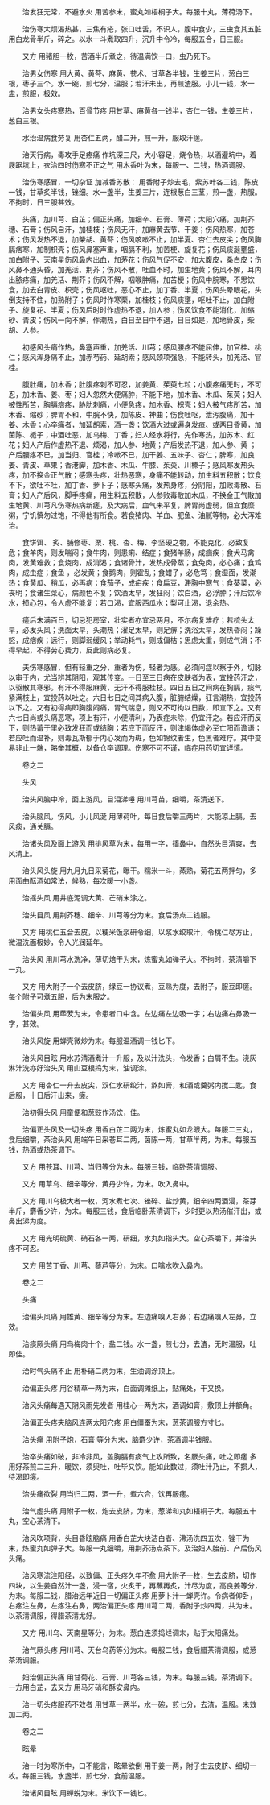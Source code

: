 <!-- { "loadSidebar": true } -->
　　治发狂无常，不避水火 用苦参末，蜜丸如梧桐子大。每服十丸，薄荷汤下。

　　治伤寒大烦渴热甚，三焦有疮，张口吐舌，不识人，腹中食少，三虫食其五脏 用白龙骨半斤，碎之。以水一斗煮取四升，沉升中令冷，每服五合，日三服。

　　又方 用猪胆一枚，苦酒半斤煮之，待温满饮一口，虫乃死下。

　　治男女伤寒 用大黄、黄芩、麻黄、苍术、甘草各半钱，生姜三片，葱白三根，枣子三个。水一碗，煎七分，温服；若汗未出，再煎渣服。小儿一钱，水一盅，煎服，极效。

　　治男女头疼寒热，百骨节疼 用甘草、麻黄各一钱半，杏仁一钱，生姜三片，葱白三根。

　　水治温病食劳复 用杏仁五两，醋二升，煎一升，服取汗瘥。

　　治天行病，毒攻手足疼痛 作坑深三尺，大小容足，烧令热，以酒灌坑中，着屐踞坑上，衣治四时伤寒不正之气 用木香叶为末，每服一、二钱，热酒调服。

　　治伤寒感冒，一切杂证 加减香苏散： 用香附子炒去毛，紫苏叶各二钱，陈皮一钱，甘草炙半钱，锉细。水一盏半，生姜三片，连根葱白三茎，煎一盏，热服。不拘时，日三服甚效。

　　头痛，加川芎、白芷；偏正头痛，加细辛、石膏、薄荷；太阳穴痛，加荆芥穗、石膏；伤风自汗，加桂枝；伤风无汗，加麻黄去节、干姜；伤风热寒，加苍术；伤风发热不退，加柴胡、黄芩；伤风咳嗽不止，加半夏、杏仁去皮尖；伤风胸膈痞寒，加制枳壳；伤风鼻塞声重，咽膈不利，加苦梗、旋复花；伤风痰涎壅盛，加白附子、天南星伤风鼻内出血，加茅花；伤风气促不安，加大腹皮，桑白皮；伤风鼻不通头昏，加羌活、荆芥；伤风不散，吐血不时，加生地黄；伤风不解，耳内出脓疼痛，加羌活、荆芥；伤风不解，咽喉肿痛，加苦梗；伤风中脘寒，不思饮食，加去白青皮、枳壳；伤风呕吐，恶心不止，加丁香、半夏；伤风头晕眼花，头倒支持不住，加熟附子；伤风时作寒栗，加桂枝；伤风痰壅，呕吐不止，加白附子、旋复花、半夏；伤风后时时作虚热不退，加人参；伤风饮食不能消化，加缩砂、青皮；伤风一向不解，作潮热，白日至日中不退，日日如是，加地骨皮，柴胡、人参。

　　初感风头痛作热，鼻塞声重，加羌活、川芎；感风腰疼不能屈伸，加官桂、桃仁；感风浑身痛不止，加赤芍药、延胡索；感风颈项强急，不能转头，加羌活、官桂。

　　腹肚痛，加木香；肚腹疼刺不可忍，加姜黄、茱萸七粒；小腹疼痛无时，不可忍，加木香、姜、枣；妇人忽然大便痛肿，不能下地，加木香、木瓜、茱萸；妇人被性所苦，胸膈痞疼，胁肋刺痛，小便急疼，加木香、枳壳；妇人被气疼所苦，加木香、缩砂；脾胃不和，中脘不快，加陈皮、神曲；伤食吐呕，泄泻腹痛，加干姜、木香；心卒痛者，加延胡索，酒一盏；饮酒大过或遍身发疸、或两目昏黄，加茵陈、栀子；中酒吐恶，加乌梅、丁香；妇人经水将行，先作寒热，加苏木、红花；妇人产后作虚热不退、烦渴，加人参、地黄；产后发热不退，加人参、黄 ；产后腰疼不已，加当归、官桂；冷嗽不已，加干姜、五味子、杏仁；脾寒，加良姜、青皮、草果；香港脚，加木香、木瓜、牛膝、茱萸、川楝子；感风寒发热头疼，加不换金正气散；感寒头疼，壮热恶寒，身痛不能转动，加生料五积散；饮食不下，欲吐不吐，加丁香、萝卜子；感寒头痛，发热身疼，分阴阳，加败毒散、石膏；妇人产后风，脚手疼痛，用生料五积散，人参败毒散加木瓜，不换金正气散加生地黄、川芎凡伤寒热病新瘥，及大病后，血气未平复，脾胃尚虚弱，但宜食糜粥，宁饥慎勿过饱，不得他有所食。若食猪肉、羊血、肥鱼、油腻等物，必大泻难治。

　　食饼饵、 炙、脯修枣、栗、桃、杏、梅、李坚硬之物，不能克化，必致复危；食羊肉，则发喘闷；食牛肉，则患痢、结症；食猪羊肠，成痼疾；食犬马禽肉，发黄难救；食烧肉，成消渴；食诸骨汁，发热成骨蒸；食兔肉，必心痛；食鸡肉，成虫症；食鱼 ，必发黄；食鹅肉，则霍乱；食蚶子，必危笃；食湿面，发潮热；食黄瓜、稍瓜，必再病；食茄子，成疟疾；食扁豆，滞胸中寒气；食葵菜，必丧明；食诸生菜心，病颜色不复；饮酒太早，发狂闷；饮白酒，必浮肿；汗后饮冷水，损心包，令人虚不能复；若口渴，宜服西瓜水；梨可止渴，退余热。

　　瘥后未满百日，切忌犯房室，壮实者亦宜忌两月，不尔病复难疗；若梳头太早，必发头风；洗面太早，头潮热；濯足太早，则足痹；洗浴太早，发热昏闷；躁怒，成痞疾；远行，则脚弱缓风；举动耗气，则成偏枯；思虑太重，则成气消；不得早起，不得劳心费力，反此则病必复。

　　夫伤寒感冒，但有轻重之分，重者为伤，轻者为感。必须问症以察于外，切脉以审于内，尤当辨其阴阳，观其传变。一日至三日病在皮肤者为表，宜投药汗之，以驱散其寒邪。有汗不得服麻黄，无汗不得服桂枝。四日五日之间病在胸膈，痰气紧满枝上，宜投药以吐之。六日七日之间其病入腹，脏腑结燥，狂言潮热，宜投药以下之。又有初得病即胸腹闷痛，胃气喘息，则又不可拘以日数，即宜下之。又有六七日尚或头痛恶寒，项上有汗，小便清利，乃表症未除，仍宜汗之。若应汗而反下，则热蓄于里必致发狂而或结胸；若应下而反汗，则津竭体虚必至亡阳而谵语；若应吐而温补，则毒瓦斯郁于内心发而为斑，色如锦纹者生，色黑者难疗。其中变易非止一端，略举其概，以备仓卒调理。伤寒不可不谨，临症用药切宜详慎。

　　卷之二

　　头风

　　治头风脑中冷，面上游风，目泪涕唾 用川芎苗，细嚼，茶清送下。

　　治头脑风，伤风，小儿风涎 用薄荷叶，每日食后嚼三两片，大能凉上膈，去风痰，通关膈。

　　治诸头风及面上游风 用排风草为末，每用一字，搐鼻中，自然头目清爽，去风清上。

　　治头风头旋 用九月九日采菊花，曝干。糯米一斗，蒸熟，菊花五两拌匀，多用面曲酝酒如常法，候熟，每次暖一小盏。

　　治摇头风 用井底泥调大黄、芒硝末涂之。

　　治头目风 用荆芥穗、细辛、川芎等分为末。食后汤点二钱服。

　　又方 用桃仁五合去皮，以粳米饭浆研令细，以浆水绞取汁，令桃仁尽方止，微温洗面极妙，令人光润延年。

　　治头风 用川芎水洗净，薄切焙干为末，炼蜜丸如弹子大。不拘时，茶清嚼下一丸。

　　又方 用大附子一个去皮脐，绿豆一协议煮，豆熟为度，去附子，服豆即瘥。每个附子可煮五服，后为末服之。

　　治偏头风 用荜茇为末，令患者口中含。左边痛左边吸一字；右边痛右鼻吸一字，甚效。

　　治头风旋 用蝉壳微炒为末。每服温酒调一钱匕下。

　　治头风目眩 用水苏清酒煮汁一升服，及以汁洗头，令发香；白屑不生。浇灰淋汁洗亦好治头风 用山豆根捣为末，油调涂。

　　又方 用杏仁一升去皮尖，双仁水研绞汁，熬如膏，和酒或羹粥内搅二匙，食后服，十日后汗出来，瘥。

　　治初得头风 用童便和葱豉作汤饮，佳。

　　治偏正头风及一切头疼 用香白芷二两为末，炼蜜丸如龙眼大。每服二三丸，食后细嚼，茶治头风 用端午日采苍耳二两，茵陈一两，甘草半两，为末。每服五钱，热酒或热茶调下。

　　又方 用苍耳、川芎、当归等分为末。每服三钱，临卧茶清调服。

　　又方 用草乌、细辛等分，黄丹少许，为末。吹入鼻中。

　　又方 用川乌极大者一枚，河水煮七次、锉碎、盐炒黄，细辛四两酒浸，茶芽半斤，麝香少许，为末。每服三钱，食后临卧茶清调下，少时更以热汤催汗出，或鼻出涕为度。

　　又方 用光明硫黄、硝石各一两，研细，水丸如指头大。空心茶嚼下，并治头疼不可忍。

　　又方 用苦丁香、川芎、藜芦等分，为末。口噙水吹入鼻内。

　　卷之二

　　头痛

　　治偏头风痛 用雄黄、细辛等分为末。左边痛嗅入右鼻；右边痛嗅入左鼻，立效。

　　治痰厥头痛 用乌梅肉十个，盐二钱。水一盏，煎七分，去渣，无时温服，吐即佳。

　　治时气头痛不止 用朴硝二两为末，生油调涂顶上。

　　治偏正头疼 用谷精草一两为末，白面调摊纸上，贴痛处，干又换。

　　治风头痛每遇天阴风雨先发者 用桂心一两为末，酒调如膏，敷顶上并额角。

　　治偏正头疼夹脑风连两太阳穴疼 用白僵蚕为末，葱茶调服方寸匕。

　　治头痛 用附子炮，石膏 等分为末，脑麝少许，茶酒调半钱服。

　　治卒头痛如破，非冷非风，盖胸膈有痰气上攻所致，名厥头痛，吐之即瘥 多用好茶煎二三升，暖饮，须臾吐，吐毕又饮。能如此数过，须吐汁乃止，不损人，待渴即瘥。

　　治头痛欲裂 用当归二两，酒一升，煮六合，饮再服瘥。

　　治气虚头痛 用附子一枚，炮去皮脐，为末，葱涕和丸如梧桐子大。每服五十丸，空心茶清下。

　　治风吹项背，头目昏眩脑痛 用香白芷大块洁白者、沸汤洗四五次，锉干为末，炼蜜丸如弹子大。每服一丸细嚼，用荆芥汤点茶下。及治妇人胎前、产后伤风头痛。

　　治风寒流注阳经，以致偏、正头疼久年不愈 用大附子一枚，生去皮脐，切作四块，以生姜自然汁一盏，浸一宿，火炙干，再蘸再炙，汁尽为度，高良姜等分，为末。每服二钱，腊治远年近日一切偏正头疼 用萝卜汁一蝉壳许。令病者仰卧，右疼注左鼻，左疼注右鼻，两治偏正头疼 用川芎二两，香附子炒四两，共为末。以茶清调服，得腊茶清尤好。

　　又方 用川乌、天南星等分，为末。葱白连须捣烂调末，贴于太阳痛处。

　　治气厥头疼 用川芎、天台乌药等分为末。每服二钱，食后腊茶清调服，或葱茶汤调服。

　　妇治偏正头痛 用甘菊花、石膏、川芎各三钱，为末。每服三钱，茶清调下。一方用白芷，去又方 用马牙硝和酥安鼻内。

　　治一切头疼服药不效者 用甘草一两半，水一碗，煎七分，去渣，温服。未效加二两。

　　卷之二

　　眩晕

　　治一时为寒所中，口不能言，眩晕欲倒 用干姜一两，附子生去皮脐、细切一枚。每服三钱，水盏半，煎七分，食前温服。

　　治诸风目眩 用蝉蜕为末。米饮下一钱匕。

